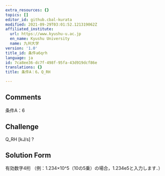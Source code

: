 ```yaml
---
extra_resources: {}
topics: []
editor_id: github.cbal-kurata
modified: 2021-09-29T03:01:52.121319062Z
affiliated_institute:
  url: https://www.kyushu-u.ac.jp
  en_name: Kyushu University
  name: 九州大学
version: '1.0'
title_id: 条件a6qrh
language: ja
id: 7ca8ee36-dc7f-498f-95fa-43d919dcf86e
translations: {}
title: 条件A：6，Q_RH

---
```


## Comments
条件A：6

## Challenge
Q_RH [kJ/s] ?

## Solution Form
有効数字4桁
（例：1.234×10^5（10の5乗）の場合，1.234e5と入力します．）




